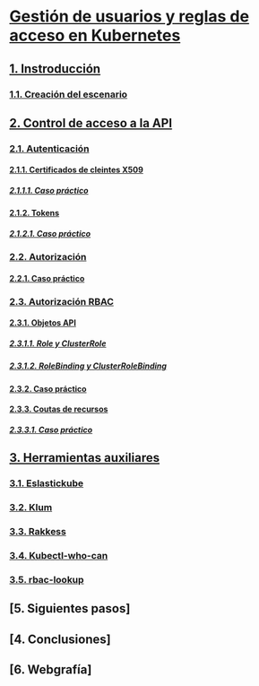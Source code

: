 # [Gestión de usuarios y reglas de acceso en Kubernetes](https://github.com/PalomaR88/Gestion_de_usuarios_y_reglas_de_acceso_en_Kubernetes/blob/master/Proyecto.md)
## [1. Instroducción](https://github.com/PalomaR88/Gestion_de_usuarios_y_reglas_de_acceso_en_Kubernetes/blob/master/Proyecto.md#1-introducci%C3%B3n)
### [1.1. Creación del escenario](https://github.com/PalomaR88/Gestion_de_usuarios_y_reglas_de_acceso_en_Kubernetes/blob/master/Proyecto.md#11-creaci%C3%B3n-del-escenario)

## [2. Control de acceso a la API](https://github.com/PalomaR88/Gestion_de_usuarios_y_reglas_de_acceso_en_Kubernetes/blob/master/Proyecto.md#2-control-de-acceso-a-la-api)
### [2.1. Autenticación](https://github.com/PalomaR88/Gestion_de_usuarios_y_reglas_de_acceso_en_Kubernetes/blob/master/Proyecto.md#21-autenticaci%C3%B3n)
#### [2.1.1. Certificados de cleintes X509](https://github.com/PalomaR88/Gestion_de_usuarios_y_reglas_de_acceso_en_Kubernetes/blob/master/Proyecto.md#211-certificados-de-cliente-x509)
##### [2.1.1.1. Caso práctico](https://github.com/PalomaR88/Gestion_de_usuarios_y_reglas_de_acceso_en_Kubernetes/blob/master/Proyecto.md#2111-caso-pr%C3%A1ctico)
#### [2.1.2. Tokens](https://github.com/PalomaR88/Gestion_de_usuarios_y_reglas_de_acceso_en_Kubernetes/blob/master/Proyecto.md#212-tokens)
##### [2.1.2.1. Caso práctico](https://github.com/PalomaR88/Gestion_de_usuarios_y_reglas_de_acceso_en_Kubernetes/blob/master/Proyecto.md#2121-caso-pr%C3%A1ctico)
### [2.2. Autorización](https://github.com/PalomaR88/Gestion_de_usuarios_y_reglas_de_acceso_en_Kubernetes/blob/master/Proyecto.md#22-autorizaci%C3%B3n)
#### [2.2.1. Caso práctico](https://github.com/PalomaR88/Gestion_de_usuarios_y_reglas_de_acceso_en_Kubernetes/blob/master/Proyecto.md#221-caso-pr%C3%A1ctico)
### [2.3. Autorización RBAC](https://github.com/PalomaR88/Gestion_de_usuarios_y_reglas_de_acceso_en_Kubernetes/blob/master/Proyecto.md#23-autorizaci%C3%B3n-rbac)
#### [2.3.1. Objetos API](https://github.com/PalomaR88/Gestion_de_usuarios_y_reglas_de_acceso_en_Kubernetes/blob/master/Proyecto.md#231-objetos-api)
##### [2.3.1.1. Role y ClusterRole](https://github.com/PalomaR88/Gestion_de_usuarios_y_reglas_de_acceso_en_Kubernetes/blob/master/Proyecto.md#2311-role-y-clusterrole)
##### [2.3.1.2. RoleBinding y ClusterRoleBinding](https://github.com/PalomaR88/Gestion_de_usuarios_y_reglas_de_acceso_en_Kubernetes/blob/master/Proyecto.md#2312-rolebinding-y-clusterrolebinding)
#### [2.3.2. Caso práctico](https://github.com/PalomaR88/Gestion_de_usuarios_y_reglas_de_acceso_en_Kubernetes/blob/master/Proyecto.md#232-caso-pr%C3%A1ctico)
#### [2.3.3. Coutas de recursos](https://github.com/PalomaR88/Gestion_de_usuarios_y_reglas_de_acceso_en_Kubernetes/blob/master/Proyecto.md#233-cuotas-de-recursos)
##### [2.3.3.1. Caso práctico](https://github.com/PalomaR88/Gestion_de_usuarios_y_reglas_de_acceso_en_Kubernetes/blob/master/Proyecto.md#2331-caso-pr%C3%A1ctico)

## [3. Herramientas auxiliares](https://github.com/PalomaR88/Gestion_de_usuarios_y_reglas_de_acceso_en_Kubernetes/blob/master/Proyecto.md#3-herramientas-auxiliares)
### [3.1. Eslastickube](https://github.com/PalomaR88/Gestion_de_usuarios_y_reglas_de_acceso_en_Kubernetes/blob/master/Proyecto.md#31-elastickube)
### [3.2. Klum](https://github.com/PalomaR88/Gestion_de_usuarios_y_reglas_de_acceso_en_Kubernetes/blob/master/Proyecto.md#32-klum)
### [3.3. Rakkess](https://github.com/PalomaR88/Gestion_de_usuarios_y_reglas_de_acceso_en_Kubernetes/blob/master/Proyecto.md#33-rakkess)
### [3.4. Kubectl-who-can](https://github.com/PalomaR88/Gestion_de_usuarios_y_reglas_de_acceso_en_Kubernetes/blob/master/Proyecto.md#34-kubect-who-can)
### [3.5. rbac-lookup](https://github.com/PalomaR88/Gestion_de_usuarios_y_reglas_de_acceso_en_Kubernetes/blob/master/Proyecto.md#35-rbac-lookup)

## [5. Siguientes pasos]
## [4. Conclusiones]
## [6. Webgrafía]